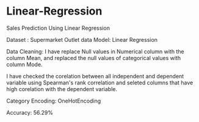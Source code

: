 # Linear-Regression
Sales Prediction Using Linear Regression

Dataset : Supermarket Outlet data
Model: Linear Regression

Data Cleaning:
I have replace Null values in Numerical column with the column Mean, and replaced the null values of categorical values with column Mode.

I have checked the corelation between all independent and dependent variable using Spearman's rank correlation and seleted columns that have high corelation with the dependent variable.

Category Encoding: OneHotEncoding 

Accuracy: 56.29%
